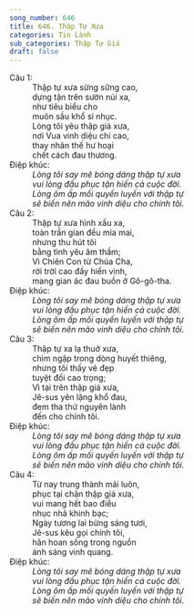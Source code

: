 ```yaml
---
song_number: 646
title: 646. Thập Tự Xưa
categories: Tin Lành
sub_categories: Thập Tự Giá
draft: false
---
```

<dl><dt>Câu 1:</dt><dd data-verse="1">Thập tự xưa sừng sững cao, <br/>dựng tận trên sườn núi xa, <br/>như tiêu biểu cho <br/>muôn sầu khổ sỉ nhục. <br/>Lòng tôi yêu thập giá xưa, <br/>nơi Vua vinh diệu chí cao, <br/>thay nhân thế hư hoại <br/>chết cách đau thương. </dd><dt>Điệp khúc:</dt><dd data-chorus="1"><em>Lòng tôi say mê bóng dáng thập tự xưa <br/>vui lòng đầu phục tận hiến cả cuộc đời. <br/>Lòng ôm ấp mối quyến luyến với thập tự <br/>sẽ biến nên mão vinh diệu cho chính tôi. </em></dd><dt>Câu 2:</dt><dd data-verse="2">Thập tự xưa hình xấu xa, <br/>toàn trần gian đều mỉa mai, <br/>nhưng thu hút tôi <br/>bằng tình yêu âm thầm; <br/>Vì Chiên Con từ Chúa Cha, <br/>rời trời cao đầy hiển vinh, <br/>mang gian ác đau buồn ở Gô-gô-tha. </dd><dt>Điệp khúc:</dt><dd data-chorus="1"><em>Lòng tôi say mê bóng dáng thập tự xưa <br/>vui lòng đầu phục tận hiến cả cuộc đời. <br/>Lòng ôm ấp mối quyến luyến với thập tự <br/>sẽ biến nên mão vinh diệu cho chính tôi. </em></dd><dt>Câu 3:</dt><dd data-verse="3">Thập tự xa lạ thuở xưa, <br/>chìm ngập trong dòng huyết thiêng, <br/>nhưng tôi thấy vẻ đẹp <br/>tuyệt đối cao trọng; <br/>Vì tại trên thập giá xưa, <br/>Jê-sus yên lặng khổ đau, <br/>đem tha thứ nguyên lành <br/>đến cho chính tôi. </dd><dt>Điệp khúc:</dt><dd data-chorus="1"><em>Lòng tôi say mê bóng dáng thập tự xưa <br/>vui lòng đầu phục tận hiến cả cuộc đời. <br/>Lòng ôm ấp mối quyến luyến với thập tự <br/>sẽ biến nên mão vinh diệu cho chính tôi. </em></dd><dt>Câu 4:</dt><dd data-verse="4">Từ nay trung thành mãi luôn, <br/>phục tại chân thập giá xưa, <br/>vui mang hết bao điều <br/>nhục nhã khinh bạc; <br/>Ngày tương lai bừng sáng tươi, <br/>Jê-sus kêu gọi chính tôi, <br/>hân hoan sống trong nguồn <br/>ánh sáng vinh quang. </dd><dt>Điệp khúc:</dt><dd data-chorus="1"><em>Lòng tôi say mê bóng dáng thập tự xưa <br/>vui lòng đầu phục tận hiến cả cuộc đời. <br/>Lòng ôm ấp mối quyến luyến với thập tự <br/>sẽ biến nên mão vinh diệu cho chính tôi. </em></dd></dl>